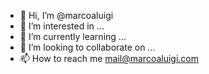- 👋 Hi, I’m @marcoaluigi
- 👀 I’m interested in ...
- 🌱 I’m currently learning ...
- 💞️ I’m looking to collaborate on ...
- 📫 How to reach me mail@marcoaluigi.com

<!---
marcoaluigi/marcoaluigi is a ✨ special ✨ repository because its `README.md` (this file) appears on your GitHub profile.
You can click the Preview link to take a look at your changes.
--->
